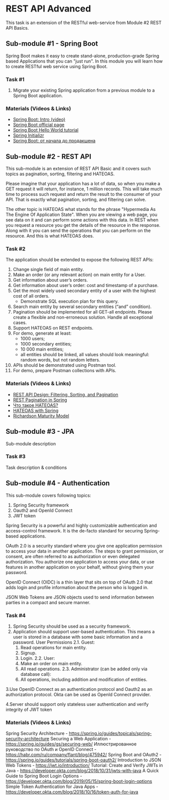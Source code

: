 # REST API Advanced
This task is an extension of the RESTful web-service from Module #2 REST API Basics.

## Sub-module #1 - Spring Boot
Spring Boot makes it easy to create stand-alone, production-grade Spring based Applications that you can "just run". 
In this module you will learn how to create RESTful web service using Spring Boot. 

### Task #1
1. Migrate your existing Spring application from a previous module to a Spring Boot application.

### Materials (Videos & Links)
* [Spring Boot: Intro (video)](https://videoportal.epam.com/video/6Rn164or)
* [Spring Boot official page](https://spring.io/projects/spring-boot/)
* [Spring Boot Hello World tutorial](https://spring.io/guides/gs/rest-service/)
* [Spring Initializr](https://start.spring.io/)
* [Spring Boot: от начала до продакшена](https://habr.com/ru/post/257223/)


## Sub-module #2 - REST API
This sub-module is an extension of REST API Basic and it covers such topics as pagination, sorting, filtering and HATEOAS.

Please imagine that your application has a lot of data, so when you make a GET request it will return, for instance, 1 million records. 
This will take much time to process such request and return the result to the consumer of your API. 
That is exactly what pagination, sorting, and filtering can solve.

The other topic is HATEOAS what stands for the phrase "Hypermedia As The Engine Of Application State". 
When you are viewing a web page, you see data on it and can perform some actions with this data. 
In REST when you request a resource you get the details of the resource in the response. 
Along with it you can send the operations that you can perform on the resource. 
And this is what HATEOAS does.

### Task #2
The application should be extended to expose the following REST APIs:
1. Change single field of main entity.
2. Make an order (or any relevant action) on main entity for a User.
3. Get information about user’s orders.
4. Get information about user’s order: cost and timestamp of a purchase.
5. Get the most widely used secondary entity of a user with the highest cost of all orders. 
    * Demonstrate SQL execution plan for this query.
6. Search main entity by several secondary entities (“and” condition).
7. Pagination should be implemented for all GET-all endpoints. Please create a flexible and non-erroneous solution. Handle all exceptional cases.
8. Support HATEOAS on REST endpoints.
9. For demo, generate at least:
    * 1000 users;
    * 1000 secondary entities;
    * 10 000 main entities;
    * all entities should be linked, all values should look meaningful: random words, but not random letters. 
10. APIs should be demonstrated using Postman tool. 
11. For demo, prepare Postman collections with APIs.

### Materials (Videos & Links)
* [REST API Design: Filtering, Sorting, and Pagination](https://www.moesif.com/blog/technical/api-design/REST-API-Design-Filtering-Sorting-and-Pagination/)
* [REST Pagination in Spring](https://www.baeldung.com/rest-api-pagination-in-spring/)
* [Что такое HATEOAS?](https://habr.com/ru/post/483328/)
* [HATEOAS with Spring](https://spring.io/guides/gs/rest-hateoas/)
* [Richardson Maturity Model](https://martinfowler.com/articles/richardsonMaturityModel.html)


## Sub-module #3 - JPA

Sub-module description

### Task #3

Task description & conditions


## Sub-module #4 - Authentication

This sub-module covers following topics:
1. Spring Security framework
2. Oauth2 and OpenId Connect
3. JWT token

Spring Security is a powerful and highly customizable authentication and access-control framework.
It is the de-facto standard for securing Spring-based applications.

OAuth 2.0 is a security standard where you give one application permission to access your data in another application.
The steps to grant permission, or consent, are often referred to as authorization or even delegated authorization.
You authorize one application to access your data, or use features in another application on your behalf, without giving them your password.

OpenID Connect (OIDC) is a thin layer that sits on top of OAuth 2.0 that adds login and profile information about the person who is logged in.

JSON Web Tokens are JSON objects used to send information between parties in a compact and secure manner.

### Task #4
1. Spring Security should be used as a security framework.
2. Application should support user-based authentication. This means a user is stored in a database with some basic information and a password.
User Permissions
2.1. Guest:
    1. Read operations for main entity. 
    2. Signup.
    3. Login.
2.2. User:
    1. Make an order on main entity. 
    2. All read operations.
2.3. Administrator (can be added only via database call):
    1. All operations, including addition and modification of entities.

3.Use OpenID Connect as an authentication protocol and Oauth2 as an authorization protocol.
Okta can be used as OpenId Connect provider.

4.Server should support only stateless user authentication and verify integrity of JWT token

### Materials (Videos & Links)

Spring Security Architecture - https://spring.io/guides/topicals/spring-security-architecture
Securing a Web Application - https://spring.io/guides/gs/securing-web/
Иллюстрированное руководство по OAuth и OpenID Connect - https://habr.com/ru/company/flant/blog/475942/
Spring Boot and OAuth2 - https://spring.io/guides/tutorials/spring-boot-oauth2/
Introduction to JSON Web Tokens - https://jwt.io/introduction/
Tutorial: Create and Verify JWTs in Java - https://developer.okta.com/blog/2018/10/31/jwts-with-java
A Quick Guide to Spring Boot Login Options - https://developer.okta.com/blog/2019/05/15/spring-boot-login-options
Simple Token Authentication for Java Apps - https://developer.okta.com/blog/2018/10/16/token-auth-for-java





